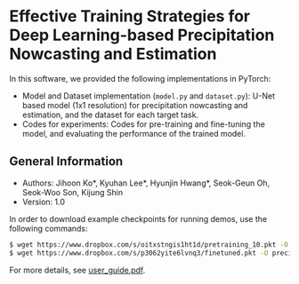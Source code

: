 # Effective Training Strategies for Deep Learning-based Precipitation Nowcasting and Estimation

In this software, we provided the following implementations in PyTorch:
- Model and Dataset implementation (`model.py` and `dataset.py`): U-Net based model (1x1 resolution) for precipitation nowcasting and estimation, and the dataset for each target task. 
- Codes for experiments: Codes for pre-training and fine-tuning the model, and evaluating the performance of the trained model.

## General Information
- Authors: Jihoon Ko*, Kyuhan Lee*, Hyunjin Hwang*, Seok-Geun Oh, Seok-Woo Son, Kijung Shin
- Version: 1.0

In order to download example checkpoints for running demos, use the following commands:

```bash
$ wget https://www.dropbox.com/s/oitxstngis1ht1d/pretraining_10.pkt -O precipitation\ nowcasting/checkpoints/pretraining_10.pkt
$ wget https://www.dropbox.com/s/p3062yite6lvnq3/finetuned.pkt -O precipitation\ nowcasting/example_checkpoints/finetuned.pkt
```

For more details, see [user_guide.pdf](https://github.com/jihoonko/precipitation-nowcasting/blob/master/user_guide.pdf).
